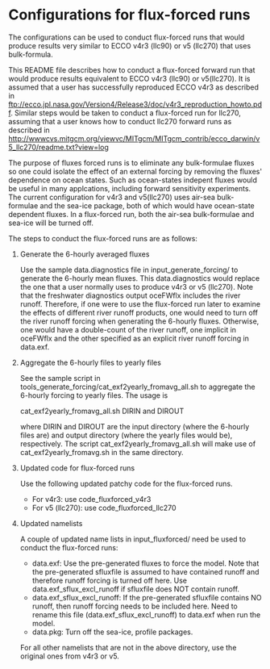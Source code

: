 # Configurations for flux-forced runs

The configurations can be used to conduct flux-forced runs that would produce
 results very similar to ECCO v4r3 (llc90) or v5 (llc270) that uses bulk-formula. 

This README file describes how to conduct a flux-forced forward run 
that would produce results equivalent to ECCO v4r3 (llc90) or v5(llc270). 
It is assumed that a user has successfully reproduced ECCO v4r3 as described in 
ftp://ecco.jpl.nasa.gov/Version4/Release3/doc/v4r3_reproduction_howto.pdf.
Similar steps would be taken to conduct a flux-forced run for llc270,
assuming that a user knows how to conduct llc270 forward runs 
as described in  
http://wwwcvs.mitgcm.org/viewvc/MITgcm/MITgcm_contrib/ecco_darwin/v5_llc270/readme.txt?view=log

The purpose of fluxes forced runs is to eliminate any bulk-formulae fluxes 
so one could isolate the effect of an external forcing by removing the 
fluxes' dependence on ocean states. Such as ocean-states indepent fluxes 
would be useful in many applcations, including forward sensitivity experiments.
The current configuration for v4r3 and v5(llc270) uses air-sea bulk-formulae 
and the sea-ice package, both of which would have ocean-state dependent fluxes. 
In a flux-forced run, both the air-sea bulk-formulae and sea-ice will
be turned off. 

The steps to conduct the flux-forced runs are as follows:

1) Generate the 6-hourly averaged fluxes 

    Use the sample data.diagnostics file in input_generate_forcing/
to generate the 6-hourly mean fluxes. This data.diagnostics 
would replace the one that a user normally uses to produce v4r3 
or v5 (llc270). Note that the freshwater diagnostics output 
oceFWflx includes the river runoff. Therefore, if one were to 
use the flux-forced run later to examine the effects of 
different river runoff products, one would need to turn off 
the river runoff forcing when generating the 6-hourly 
fluxes. Otherwise, one would have a double-count of the river 
runoff, one implicit in oceFWflx and the other specified as 
an explicit river runoff forcing in data.exf. 

2) Aggregate the 6-hourly files to yearly files 

    See the sample script in 
tools_generate_forcing/cat_exf2yearly_fromavg_all.sh to
aggregate the 6-hourly forcing to yearly files. The usage is 

    cat_exf2yearly_fromavg_all.sh DIRIN and DIROUT

    where DIRIN and DIROUT are the input directory (where the 6-hourly files are)
  and output directory (where the yearly files would be), respectively. The script
cat_exf2yearly_fromavg_all.sh will make use of cat_exf2yearly_fromavg.sh in the 
same directory. 

3) Updated code for flux-forced runs

    Use the following updated patchy code for the flux-forced runs.
    * For v4r3: use 
code_fluxforced_v4r3
    * For v5 (llc270): use
code_fluxforced_llc270

4) Updated namelists

    A couple of updated name lists in input_fluxforced/
need be used to conduct the flux-forced runs: 
    * data.exf: Use the pre-generated fluxes to force the model. Note that the 
 pre-generated sfluxfile is assumed to have contained runoff and therefore 
 runoff forcing is turned off here. Use data.exf_sflux_excl_runoff
 if sfluxfile does NOT contain runoff. 
    * data.exf_sflux_excl_runoff: If the pre-generated sfluxfile contains NO
 runoff, then runoff forcing needs to be included here. Need to rename 
 this file (data.exf_sflux_excl_runoff) to data.exf when run the model. 
    * data.pkg: Turn off the sea-ice, profile packages.

    For all other
namelists that are not in the above directory, use
the original ones from v4r3 or v5.





